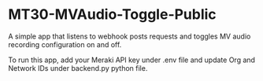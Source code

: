 # MT30-MVAudio-Toggle-Public
A simple app that listens to webhook posts requests and toggles MV audio recording configuration on and off.

To run this app, add your Meraki API key under .env file and update Org and Network IDs under backend.py python file.
